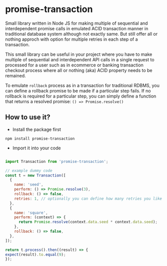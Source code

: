 # promise-transaction
Small library written in Node JS for making multiple of sequential and interdependent promise calls in emulated ACID transaction manner in traditional database system although not exactly same. But still offer all or nothing approch with option for multiple retries in each step of a transaction.

This small library can be useful in your project where you have to make multiple of sequential and interdependent API calls in a single request to processed for a user such as in ecommerce or banking transaction checkout process where all or nothing (aka) ACID property needs to be remained. 

To emulate `rollback` process as in a transaction for traditional RDBMS, you can define a rollback promise to be made if a particular step fails. If no rollback is required for a particular step, you can simply define a function that returns a resolved promise: `() => Promise.resolve()` 


How to use it?
--------------

* Install the package first

`npm install promise-transaction`

* Import it into your code
```javascript

import Transaction from 'promise-transaction';

// example dummy code
const t = new Transaction([
  {
    name: 'seed',
    perform: () => Promise.resolve(3),
    rollback: () => false,
    retries: 1, // optionally you can define how many retries you like to run if initial attemp fails for this step
  },
  {
    name: 'square',
    perform: (context) => {
      return Promise.resolve(context.data.seed * context.data.seed);
    },
    rollback: () => false,
  },
]);

return t.process().then((result) => {
expect(result).to.equal(9);
});

```





